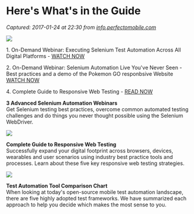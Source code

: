 # Here's What's in the Guide

_Captured: 2017-01-24 at 22:30 from [info.perfectomobile.com](http://info.perfectomobile.com/selenium-automation-essential-guide-confirmation.html?aliId=23598831#)_

![](http://info.perfectomobile.com/rs/482-YUQ-296/images/graphic-essential-guide-selenium2.png)

1\. On-Demand Webinar: Executing Selenium Test Automation Across All Digital Platforms - [WATCH NOW](http://info.perfectomobile.com/Web-Launch-Technical-Webinar-On-Demand.html?aliId=23335569)

2\. On-Demand Webinar: Selenium Automation Live You've Never Seen - Best practices and a demo of the Pokemon GO responbsive Website [WATCH NOW](http://info.perfectomobile.com/Selenium-Webinar-On-Demand.html?aliId=23335570)

4\. Complete Guide to Responsive Web Testing - [READ NOW](http://docs.perfectomobile.com/docs/resources/paper/responsive-web-design-testing.pdf)

**3 Advanced Selenium Automation Webinars**  
Get Selenium testing best practices, overcome common automated testing challenges and do things you never thought possible using the Selenium WebDriver.

![](http://info.perfectomobile.com/rs/482-YUQ-296/images/graphic-rwd-sg.png)

**Complete Guide to Responsive Web Testing**  
Successfully expand your digital footprint across browsers, devices, wearables and user scenarios using industry best practice tools and processes. Learn about these five key responsive web testing strategies.

![](http://info.perfectomobile.com/rs/482-YUQ-296/images/graphic-chart-sg.png)

**Test Automation Tool Comparison Chart**  
When looking at today's open-source mobile test automation landscape, there are five highly adopted test frameworks. We have summarized each approach to help you decide which makes the most sense to you.
